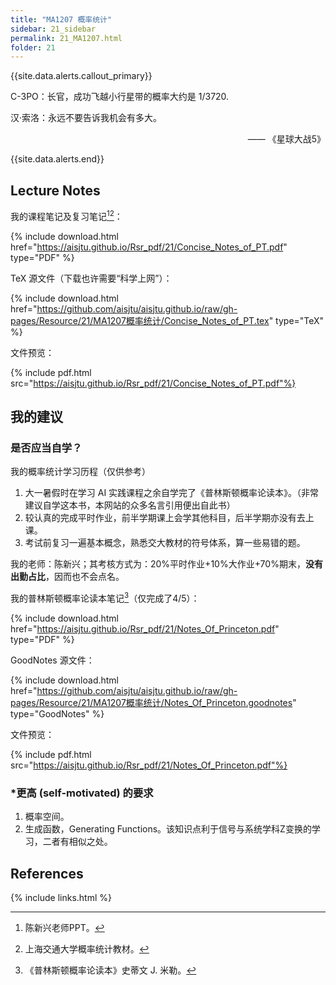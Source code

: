```yaml
---
title: "MA1207 概率统计"
sidebar: 21_sidebar
permalink: 21_MA1207.html
folder: 21
---
```


{{site.data.alerts.callout_primary}}
<p>C-3PO：长官，成功飞越小行星带的概率大约是 1/3720.</p>
<p>汉·索洛：永远不要告诉我机会有多大。</p>
<p align="right">—— 《星球大战5》</p>

{{site.data.alerts.end}}

## Lecture Notes

我的课程笔记及复习笔记[^1][^2]：

{% include download.html href="https://aisjtu.github.io/Rsr_pdf/21/Concise_Notes_of_PT.pdf" type="PDF" %}

TeX 源文件（下载也许需要“科学上网”）：

{% include download.html href="https://github.com/aisjtu/aisjtu.github.io/raw/gh-pages/Resource/21/MA1207概率统计/Concise_Notes_of_PT.tex" type="TeX" %}

文件预览：

{% include pdf.html src="https://aisjtu.github.io/Rsr_pdf/21/Concise_Notes_of_PT.pdf"%}

## 我的建议

### 是否应当自学？

我的概率统计学习历程（仅供参考）

1. 大一暑假时在学习 AI 实践课程之余自学完了《普林斯顿概率论读本》。（非常建议自学这本书，本网站的众多名言引用便出自此书）
2. 较认真的完成平时作业，前半学期课上会学其他科目，后半学期亦没有去上课。
3. 考试前复习一遍基本概念，熟悉交大教材的符号体系，算一些易错的题。

我的老师：陈新兴；其考核方式为：20%平时作业+10%大作业+70%期末，**没有出勤占比**，因而也不会点名。

我的普林斯顿概率论读本笔记[^3]（仅完成了4/5）：

{% include download.html href="https://aisjtu.github.io/Rsr_pdf/21/Notes_Of_Princeton.pdf" type="PDF" %}

GoodNotes 源文件：

{% include download.html href="https://github.com/aisjtu/aisjtu.github.io/raw/gh-pages/Resource/21/MA1207概率统计/Notes_Of_Princeton.goodnotes" type="GoodNotes" %}

文件预览：

{% include pdf.html src="https://aisjtu.github.io/Rsr_pdf/21/Notes_Of_Princeton.pdf"%}

### *更高 (self-motivated) 的要求

1. 概率空间。
2. 生成函数，Generating Functions。该知识点利于信号与系统学科Z变换的学习，二者有相似之处。

## References

[^1]: 陈新兴老师PPT。

[^2]: 上海交通大学概率统计教材。

[^3]: 《普林斯顿概率论读本》史蒂文  J. 米勒。

{% include links.html %}
